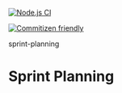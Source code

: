 [![Node.js CI](https://github.com/OurActivities/sprint-planning/actions/workflows/publish.yml/badge.svg)](https://github.com/OurActivities/sprint-planning/actions/workflows/publish.yml)

[![Commitizen friendly](https://img.shields.io/badge/commitizen-friendly-brightgreen.svg)](http://commitizen.github.io/cz-cli/)

sprint-planning
# Sprint Planning
